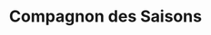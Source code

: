 ---
title: "Compagnon des Saisons"
url: /villeneuve-dascq/compagnon-des-saisons/
shop: centre de jardinage
---